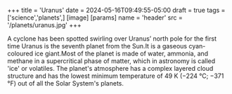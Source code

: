 +++
title = 'Uranus'
date = 2024-05-16T09:49:55-05:00
draft = true
tags = ['science','planets',]
[image]
  [params]
    name = 'header'
    src = '/planets/uranus.jpg'
+++

<!-- ![Mars Canyon ](/planets/uranus.jpg) -->

A cyclone has been spotted swirling over Uranus’ north pole for the first time
Uranus is the seventh planet from the Sun.It is a gaseous cyan-coloured ice giant.Most of the planet is made of water, ammonia, and methane in a supercritical phase of matter, which in astronomy is called 'ice' or volatiles. The planet's atmosphere has a complex layered cloud structure and has the lowest minimum temperature of 49 K (−224 °C; −371 °F) out of all the Solar System's planets.
